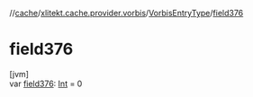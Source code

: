 //[cache](../../../index.md)/[xlitekt.cache.provider.vorbis](../index.md)/[VorbisEntryType](index.md)/[field376](field376.md)

# field376

[jvm]\
var [field376](field376.md): [Int](https://kotlinlang.org/api/latest/jvm/stdlib/kotlin/-int/index.html) = 0
